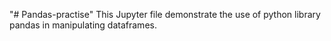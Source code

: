 "# Pandas-practise" 
This Jupyter file demonstrate the use of python library pandas in manipulating dataframes.
